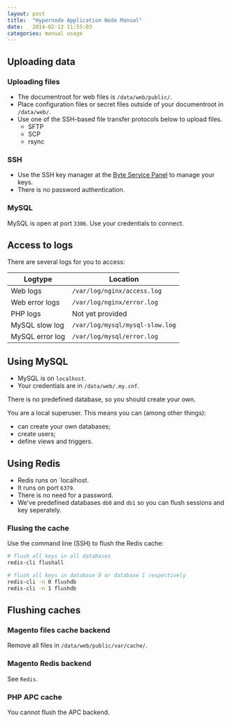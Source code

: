 ```yaml
---
layout: post
title:  "Hypernode Application Node Manual"
date:   2014-02-12 11:55:03
categories: manual usage
---
```

## Uploading data

### Uploading files

* The documentroot for web files is `/data/web/public/`.
* Place configuration files or secret files outside of your documentroot in `/data/web/`.
* Use one of the SSH-based file transfer protocols below to upload files.
    * SFTP
    * SCP
    * rsync

### SSH

* Use the SSH key manager at the [Byte Service Panel](https://service.byte.nl/sshkeymanager/) to manage your keys.
* There is no password authentication.

### MySQL

MySQL is open at port `3306`. Use your credentials to connect.


## Access to logs

There are several logs for you to access:

Logtype | Location
-|-
Web logs | `/var/log/nginx/access.log`
Web error logs | `/var/log/nginx/error.log`
PHP logs | Not yet provided
MySQL slow log | `/var/log/mysql/mysql-slow.log`
MySQL error log | `/var/log/mysql/error.log`


## Using MySQL

* MySQL is on `localhost`.
* Your credentials are in `/data/web/.my.cnf`.

There is no predefined database, so you should create your own.

You are a local superuser. This means you can (among other things):
* can create your own databases;
* create users;
* define views and triggers.


## Using Redis

* Redis runs on `localhost.
* It runs on port `6379`.
* There is no need for a password.
* We've predefined databases `db0` and `db1` so you can flush sessions and key seperately.

### Flusing the cache

Use the command line (SSH) to flush the Redis cache:

```bash
# flush all keys in all databases
redis-cli flushall

# flush all keys in database 0 or database 1 respectively
redis-cli -n 0 flushdb 
redis-cli -n 1 flushdb 
```

## Flushing caches

### Magento files cache backend

Remove all files in `/data/web/public/var/cache/`.

### Magento Redis backend

See `Redis`.

### PHP APC cache

You cannot flush the APC backend.
